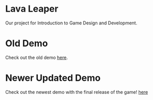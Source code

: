 # Lava Leaper

Our project for Introduction to Game Design and Development.

# Old Demo

Check out the old demo [here](https://www.youtube.com/watch?v=EvYuJYZiwAs).

# Newer Updated Demo

Check out the newest demo with the final release of the game! [here](https://www.youtube.com/watch?v=MK8YwPjt8fQ&feature=youtu.be)


